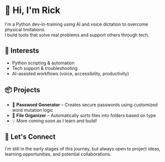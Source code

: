 # 👋 Hi, I'm Rick

I'm a Python dev-in-training using AI and voice dictation to overcome physical limitations.  
I build tools that solve real problems and support others through tech.

## 🔧 Interests
- Python scripting & automation
- Tech support & troubleshooting
- AI-assisted workflows (voice, accessibility, productivity)

## 📦 Projects
- 🔐 **Password Generator** – Creates secure passwords using customized word mutation logic  
- 🧹 **File Organizer** – Automatically sorts files into folders based on type  
- 💡 More coming soon as I learn and build!

## 💬 Let's Connect
I'm still in the early stages of this journey, but always open to project ideas, learning opportunities, and potential collaborations.
